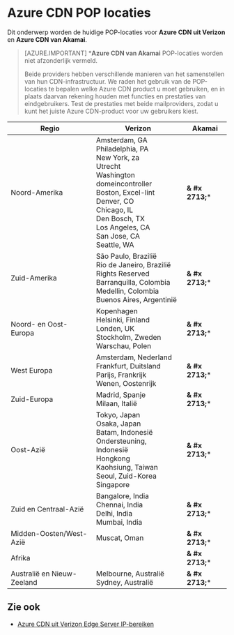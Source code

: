 <properties
    pageTitle="POP-locaties van Azure CDN | Microsoft Azure"
    description="In dit onderwerp ziet Azure CDN POP locaties."
    services="cdn"
    documentationCenter=""
    authors="camsoper"
    manager="erikre"
    editor=""/>

<tags
    ms.service="cdn"
    ms.workload="media"
    ms.tgt_pltfrm="na"
    ms.devlang="na"
    ms.topic="article"
    ms.date="07/29/2016"
    ms.author="casoper"/>


# <a name="azure-cdn-pop-locations"></a>Azure CDN POP locaties

Dit onderwerp worden de huidige POP-locaties voor **Azure CDN uit Verizon** en **Azure CDN van Akamai**.

>[AZURE.IMPORTANT] \***Azure CDN van Akamai** POP-locaties worden niet afzonderlijk vermeld.  
>
>Beide providers hebben verschillende manieren van het samenstellen van hun CDN-infrastructuur.  We raden het gebruik van de POP-locaties te bepalen welke Azure CDN product u moet gebruiken, en in plaats daarvan rekening houden met functies en prestaties van eindgebruikers.  Test de prestaties met beide mailproviders, zodat u kunt het juiste Azure CDN-product voor uw gebruikers kiest. 
 
| Regio | Verizon | Akamai |
|--------|---------|--------|
| Noord-Amerika | Amsterdam, GA<br />Philadelphia, PA<br />New York, za<br />Utrecht<br />Washington domeincontroller<br />Boston, Excel-lint<br />Denver, CO<br />Chicago, IL<br />Den Bosch, TX<br />Los Angeles, CA<br />San Jose, CA<br />Seattle, WA | **& #x 2713;**\* |
| Zuid-Amerika | São Paulo, Brazilië<br />Rio de Janeiro, Brazilië<br />Rights Reserved<br />Barranquilla, Colombia<br />Medellin, Colombia<br/>Buenos Aires, Argentinië| **& #x 2713;**\* | 
| Noord- en Oost-Europa| Kopenhagen<br />Helsinki, Finland<br />Londen, UK<br />Stockholm, Zweden<br />Warschau, Polen | **& #x 2713;**\* |
| West Europa | Amsterdam, Nederland<br />Frankfurt, Duitsland<br />Parijs, Frankrijk<br />Wenen, Oostenrijk | **& #x 2713;**\* |
| Zuid-Europa | Madrid, Spanje<br />Milaan, Italië | **& #x 2713;**\* |
| Oost-Azië | Tokyo, Japan<br />Osaka, Japan<br />Batam, Indonesië<br />Ondersteuning, Indonesië<br />Hongkong<br />Kaohsiung, Taiwan<br />Seoul, Zuid-Korea<br />Singapore| **& #x 2713;**\* |
| Zuid en Centraal-Azië | Bangalore, India<br />Chennai, India<br />Delhi, India<br />Mumbai, India | **& #x 2713;**\* |
| Midden-Oosten/West-Azië | Muscat, Oman | **& #x 2713;**\* |
| Afrika | | **& #x 2713;**\* |
| Australië en Nieuw-Zeeland | Melbourne, Australië<br />Sydney, Australië | **& #x 2713;**\* |

## <a name="see-also"></a>Zie ook
* [Azure CDN uit Verizon Edge Server IP-bereiken](https://msdn.microsoft.com/library/mt757330.aspx)